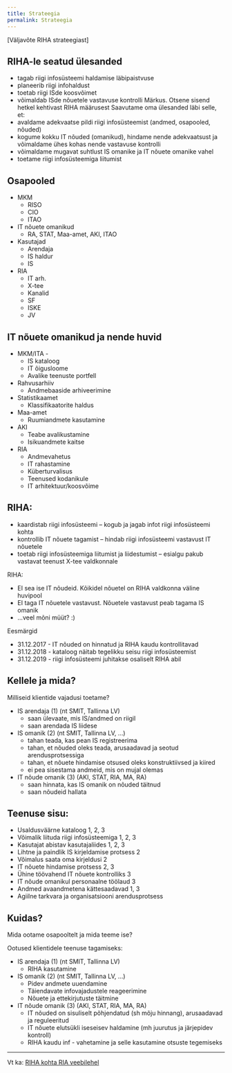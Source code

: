 ```yaml
---
title: Strateegia
permalink: Strateegia
---
```


<p class='rem'>[Väljavõte RIHA strateegiast]</p>

## RIHA-le seatud ülesanded
- tagab riigi infosüsteemi haldamise läbipaistvuse
- planeerib riigi infohaldust
- toetab riigi ISde koosvõimet
- võimaldab ISde nõuetele vastavuse kontrolli
Märkus. Otsene sisend hetkel kehtivast RIHA määrusest
Saavutame oma ülesanded läbi selle, et:
- avaldame adekvaatse pildi riigi infosüsteemist (andmed, osapooled, nõuded)
- kogume kokku IT nõuded (omanikud), hindame nende adekvaatsust ja võimaldame ühes kohas nende vastavuse kontrolli
- võimaldame mugavat suhtlust IS omanike ja IT nõuete omanike vahel
- toetame riigi infosüsteemiga liitumist

## Osapooled
- MKM 
  - RISO
  - CIO
  - ITAO
- IT nõuete omanikud 
  - RA, STAT, Maa-amet, AKI, ITAO
- Kasutajad 
  - Arendaja
  - IS haldur
  - IS
- RIA 
  - IT arh.
  - X-tee
  - Kanalid
  - SF
  - ISKE
  - JV

## IT nõuete omanikud ja nende huvid
- MKM/ITA  - 
  - IS kataloog
  - IT õigusloome
  - Avalike teenuste portfell
- Rahvusarhiiv 
  - Andmebaaside arhiveerimine
- Statistikaamet 
  - Klassifikaatorite haldus
- Maa-amet 
  - Ruumiandmete kasutamine
- AKI 
  - Teabe avalikustamine
  - Isikuandmete kaitse
- RIA 
  - Andmevahetus
  - IT rahastamine
  - Küberturvalisus
  - Teenused kodanikule
  - IT arhitektuur/koosvõime

## RIHA:
- kaardistab riigi infosüsteemi – kogub ja jagab infot riigi infosüsteemi kohta
- kontrollib IT nõuete tagamist – hindab riigi infosüsteemi vastavust IT nõuetele
- toetab riigi infosüsteemiga liitumist ja liidestumist – esialgu pakub vastavat teenust X-tee valdkonnale

RIHA:
- EI sea ise IT nõudeid. Kõikidel nõuetel on RIHA valdkonna väline huvipool
- EI taga IT nõuetele vastavust. Nõuetele vastavust peab tagama IS omanik
- ...veel mõni müüt? :)

Eesmärgid
- 31.12.2017 - IT nõuded on hinnatud ja RIHA kaudu kontrollitavad
- 31.12.2018 - kataloog näitab tegelikku seisu riigi infosüsteemist
- 31.12.2019 - riigi infosüsteemi juhitakse osaliselt RIHA abil

## Kellele ja mida?
Milliseid klientide vajadusi toetame?
- IS arendaja (1) (nt SMIT, Tallinna LV) 
  - saan ülevaate, mis IS/andmed on riigil
  - saan arendada IS liidese
- IS omanik (2) (nt SMIT, Tallinna LV, …) 
  - tahan teada, kas pean IS registreerima
  - tahan, et nõuded oleks teada, arusaadavad ja seotud arendusprotsessiga
  - tahan, et nõuete hindamise otsused oleks konstruktiivsed ja kiired
  - ei pea sisestama andmeid, mis on mujal olemas
- IT nõude omanik (3) (AKI, STAT, RIA, MA, RA) 
  - saan hinnata, kas IS omanik on nõuded täitnud
  - saan nõudeid hallata

## Teenuse sisu:
- Usaldusväärne kataloog 1, 2, 3
- Võimalik liituda riigi infosüsteemiga 1, 2, 3
- Kasutajat abistav kasutajaliides 1, 2, 3
- Lihtne ja paindlik IS kirjeldamise protsess 2
- Võimalus saata oma kirjeldusi 2
- IT nõuete hindamise protsess 2, 3
- Ühine töövahend IT nõuete kontrolliks 3
- IT nõude omanikul personaalne töölaud 3
- Andmed avaandmetena kättesaadavad 1, 3
- Agiilne tarkvara ja organisatsiooni arendusprotsess

## Kuidas?
Mida ootame osapooltelt ja mida teeme ise?

Ootused klientidele teenuse tagamiseks:
- IS arendaja (1) (nt SMIT, Tallinna LV) 
  - RIHA kasutamine
- IS omanik (2) (nt SMIT, Tallinna LV, …) 
  - Pidev andmete uuendamine
  - Täiendavate infovajadustele reageerimine
  - Nõuete ja ettekirjutuste täitmine
- IT nõude omanik (3) (AKI, STAT, RIA, MA, RA) 
  - IT nõuded on sisuliselt põhjendatud (sh mõju hinnang), arusaadavad ja reguleeritud
  - IT nõuete elutsükli iseseisev haldamine (mh juurutus ja järjepidev kontroll)
  - RIHA kaudu inf  - vahetamine ja selle kasutamine otsuste tegemiseks

---

Vt ka: [RIHA kohta RIA veebilehel](https://www.ria.ee/ee/riha.html)


